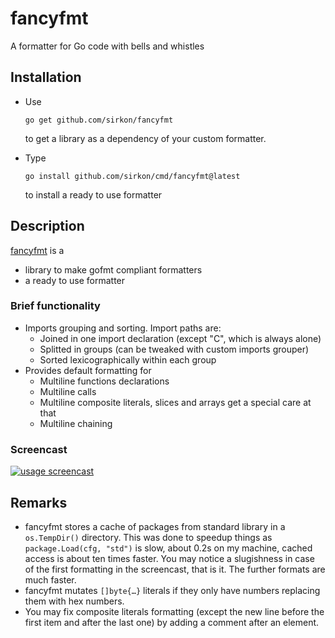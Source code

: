 # fancyfmt
A formatter for Go code with bells and whistles

## Installation

* Use 

    ```shell script
    go get github.com/sirkon/fancyfmt
    ```

    to get a library as a dependency of your custom formatter.

* Type

    ```shell script
    go install github.com/sirkon/cmd/fancyfmt@latest
    ```
  
    to install a ready to use formatter

## Description

[fancyfmt](https://github.com/sirkon/fancyfmt) is a

* library to make gofmt compliant formatters
* a ready to use formatter

### Brief functionality
 

* Imports grouping and sorting. Import paths are:
    * Joined in one import declaration (except "C", which is always alone)
    * Splitted in groups (can be tweaked with custom imports grouper)
    * Sorted lexicographically within each group
* Provides default formatting for
    * Multiline functions declarations
    * Multiline calls
    * Multiline composite literals, slices and arrays get a special care at that
    * Multiline chaining
    
### Screencast

[![usage screencast](https://i9.ytimg.com/vi/WmqG-OTyF6g/mq2.jpg?sqp=CODsvvkF&rs=AOn4CLBgkcpGPMAak_SacamvPV9uXDA-eA)](https://youtu.be/WmqG-OTyF6g)

## Remarks

* fancyfmt stores a cache of packages from standard library in a `os.TempDir()` directory. This was done to speedup 
things as `package.Load(cfg, "std")` is slow, about 0.2s on my machine, cached access is about ten times faster. You
may notice a slugishness in case of the first formatting in the screencast, that is it. The further formats are much
faster.
* fancyfmt mutates `[]byte{…}` literals if they only have numbers replacing them with hex numbers.
* You may fix composite literals formatting (except the new line before the first item and after the last one) by
adding a comment after an element. 
